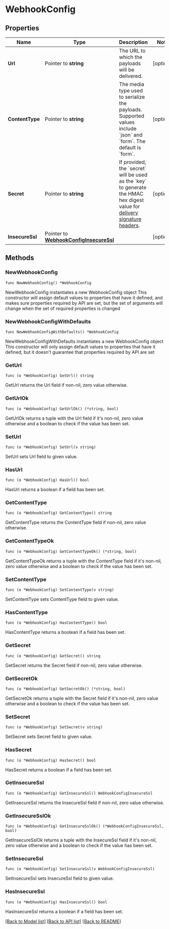 # WebhookConfig

## Properties

Name | Type | Description | Notes
------------ | ------------- | ------------- | -------------
**Url** | Pointer to **string** | The URL to which the payloads will be delivered. | [optional] 
**ContentType** | Pointer to **string** | The media type used to serialize the payloads. Supported values include &#x60;json&#x60; and &#x60;form&#x60;. The default is &#x60;form&#x60;. | [optional] 
**Secret** | Pointer to **string** | If provided, the &#x60;secret&#x60; will be used as the &#x60;key&#x60; to generate the HMAC hex digest value for [delivery signature headers](https://docs.github.com/webhooks/event-payloads/#delivery-headers). | [optional] 
**InsecureSsl** | Pointer to [**WebhookConfigInsecureSsl**](WebhookConfigInsecureSsl.md) |  | [optional] 

## Methods

### NewWebhookConfig

`func NewWebhookConfig() *WebhookConfig`

NewWebhookConfig instantiates a new WebhookConfig object
This constructor will assign default values to properties that have it defined,
and makes sure properties required by API are set, but the set of arguments
will change when the set of required properties is changed

### NewWebhookConfigWithDefaults

`func NewWebhookConfigWithDefaults() *WebhookConfig`

NewWebhookConfigWithDefaults instantiates a new WebhookConfig object
This constructor will only assign default values to properties that have it defined,
but it doesn't guarantee that properties required by API are set

### GetUrl

`func (o *WebhookConfig) GetUrl() string`

GetUrl returns the Url field if non-nil, zero value otherwise.

### GetUrlOk

`func (o *WebhookConfig) GetUrlOk() (*string, bool)`

GetUrlOk returns a tuple with the Url field if it's non-nil, zero value otherwise
and a boolean to check if the value has been set.

### SetUrl

`func (o *WebhookConfig) SetUrl(v string)`

SetUrl sets Url field to given value.

### HasUrl

`func (o *WebhookConfig) HasUrl() bool`

HasUrl returns a boolean if a field has been set.

### GetContentType

`func (o *WebhookConfig) GetContentType() string`

GetContentType returns the ContentType field if non-nil, zero value otherwise.

### GetContentTypeOk

`func (o *WebhookConfig) GetContentTypeOk() (*string, bool)`

GetContentTypeOk returns a tuple with the ContentType field if it's non-nil, zero value otherwise
and a boolean to check if the value has been set.

### SetContentType

`func (o *WebhookConfig) SetContentType(v string)`

SetContentType sets ContentType field to given value.

### HasContentType

`func (o *WebhookConfig) HasContentType() bool`

HasContentType returns a boolean if a field has been set.

### GetSecret

`func (o *WebhookConfig) GetSecret() string`

GetSecret returns the Secret field if non-nil, zero value otherwise.

### GetSecretOk

`func (o *WebhookConfig) GetSecretOk() (*string, bool)`

GetSecretOk returns a tuple with the Secret field if it's non-nil, zero value otherwise
and a boolean to check if the value has been set.

### SetSecret

`func (o *WebhookConfig) SetSecret(v string)`

SetSecret sets Secret field to given value.

### HasSecret

`func (o *WebhookConfig) HasSecret() bool`

HasSecret returns a boolean if a field has been set.

### GetInsecureSsl

`func (o *WebhookConfig) GetInsecureSsl() WebhookConfigInsecureSsl`

GetInsecureSsl returns the InsecureSsl field if non-nil, zero value otherwise.

### GetInsecureSslOk

`func (o *WebhookConfig) GetInsecureSslOk() (*WebhookConfigInsecureSsl, bool)`

GetInsecureSslOk returns a tuple with the InsecureSsl field if it's non-nil, zero value otherwise
and a boolean to check if the value has been set.

### SetInsecureSsl

`func (o *WebhookConfig) SetInsecureSsl(v WebhookConfigInsecureSsl)`

SetInsecureSsl sets InsecureSsl field to given value.

### HasInsecureSsl

`func (o *WebhookConfig) HasInsecureSsl() bool`

HasInsecureSsl returns a boolean if a field has been set.


[[Back to Model list]](../README.md#documentation-for-models) [[Back to API list]](../README.md#documentation-for-api-endpoints) [[Back to README]](../README.md)



